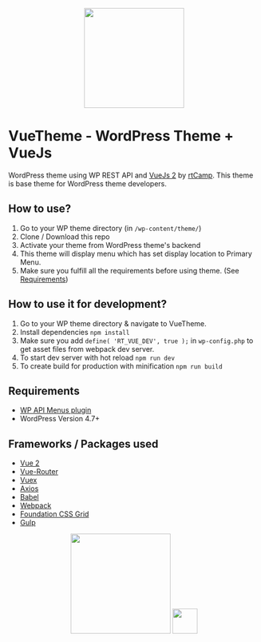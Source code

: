 <p align="center">
<a href="https://rtcamp.com" target="_blank"><img width="200"src="https://rtcamp.com/wp-content/uploads/2016/06/rtcamp-logo.svg"></a>
</p>


# VueTheme - WordPress Theme + VueJs
WordPress theme using WP REST API and [VueJs 2](http://vuejs.org) by [rtCamp](https://rtcamp.com).
This theme is base theme for WordPress theme developers.

## How to use?
1. Go to your WP theme directory (in `/wp-content/theme/`)
2. Clone / Download this repo
3. Activate your theme from WordPress theme's backend
4. This theme will display menu which has set display location to Primary Menu. 
5. Make sure you fulfill all the requirements before using theme. (See [Requirements](#requirements))

## How to use it for development?
1. Go to your WP theme directory & navigate to VueTheme.
2. Install dependencies `npm install`
1. Make sure you add `define( 'RT_VUE_DEV', true );` in `wp-config.php` to get asset files from webpack dev server.
3. To start dev server with hot reload `npm run dev`
4. To create build for production with minification `npm run build`

## Requirements
* [WP API Menus plugin](https://wordpress.org/plugins/wp-api-menus/)
* WordPress Version 4.7+

## Frameworks / Packages used
* [Vue 2](http://vuejs.org)
* [Vue-Router](https://github.com/vuejs/vue-router)
* [Vuex](https://github.com/vuejs/vuex)
* [Axios](https://github.com/mzabriskie/axios)
* [Babel](https://babeljs.io)
* [Webpack](https://webpack.js.org/)
* [Foundation CSS Grid](http://foundation.zurb.com/grid.html)
* [Gulp](http://gulpjs.com/)

<p align="center">
<a href="https://wordpress.org" target="_blank"><img width="200"src="https://s.w.org/about/images/logos/wordpress-logo-hoz-rgb.png"></a>
<a href="https://vuejs.org" target="_blank"><img width="50"src="https://vuejs.org/images/logo.png"></a>
</p>

